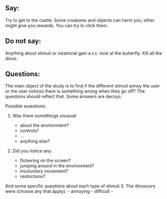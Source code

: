 Say:
----

Try to get to the castle.
Some creatures and objects can harm you, other might give you rewards.
You can try to click them.


Do not say:
-----------

Anything about stimuli or rotational gain e.t.c.
look at the butterfly.
Kill all the dinos.


Questions:
----------

The main object of the study is to find if the different stimuli
annoy the user or the user notices there is something wrong when they go off?
The questions should reflect that.
Some answers are decoys.

Possible wuestions:

1. Was there somethings unusual:
    - about the environment?
    - controls?
    - ...
    - anything else?
    
2. Did you notice any:
    - flickering on the screen?
    - jumping around in the environment?
    - involuntary movement?
    - restrictions?

And some specific questions about each type of stimuli
3. The dinosours were (choose any that apply):
    - annoying
    - difficult
    - 
    
    
